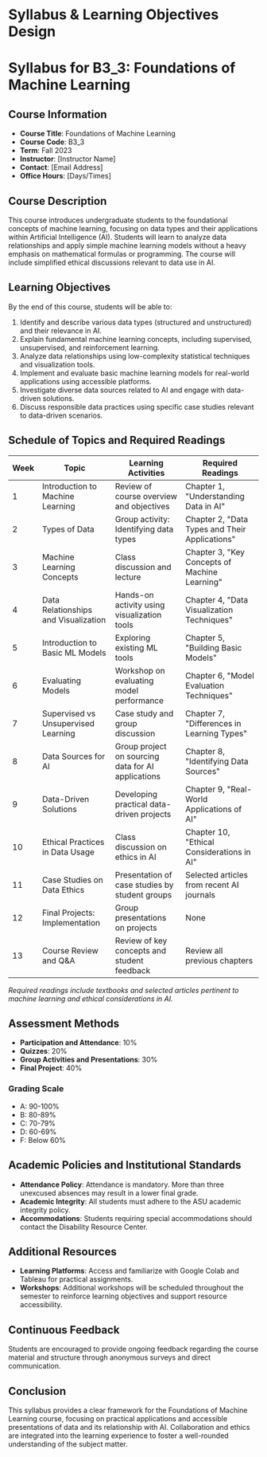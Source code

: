 Syllabus & Learning Objectives Design
=====================================

# Syllabus for B3_3: Foundations of Machine Learning

## Course Information
- **Course Title**: Foundations of Machine Learning
- **Course Code**: B3_3
- **Term**: Fall 2023
- **Instructor**: [Instructor Name]
- **Contact**: [Email Address]
- **Office Hours**: [Days/Times]

## Course Description
This course introduces undergraduate students to the foundational concepts of machine learning, focusing on data types and their applications within Artificial Intelligence (AI). Students will learn to analyze data relationships and apply simple machine learning models without a heavy emphasis on mathematical formulas or programming. The course will include simplified ethical discussions relevant to data use in AI.

## Learning Objectives
By the end of this course, students will be able to:
1. Identify and describe various data types (structured and unstructured) and their relevance in AI.
2. Explain fundamental machine learning concepts, including supervised, unsupervised, and reinforcement learning.
3. Analyze data relationships using low-complexity statistical techniques and visualization tools.
4. Implement and evaluate basic machine learning models for real-world applications using accessible platforms.
5. Investigate diverse data sources related to AI and engage with data-driven solutions.
6. Discuss responsible data practices using specific case studies relevant to data-driven scenarios.

## Schedule of Topics and Required Readings

| Week | Topic                                      | Learning Activities                                   | Required Readings                                 |
|------|--------------------------------------------|------------------------------------------------------|--------------------------------------------------|
| 1    | Introduction to Machine Learning           | Review of course overview and objectives             | Chapter 1, "Understanding Data in AI"           |
| 2    | Types of Data                              | Group activity: Identifying data types               | Chapter 2, "Data Types and Their Applications"   |
| 3    | Machine Learning Concepts                  | Class discussion and lecture                          | Chapter 3, "Key Concepts of Machine Learning"   |
| 4    | Data Relationships and Visualization       | Hands-on activity using visualization tools           | Chapter 4, "Data Visualization Techniques"       |
| 5    | Introduction to Basic ML Models           | Exploring existing ML tools                           | Chapter 5, "Building Basic Models"               |
| 6    | Evaluating Models                          | Workshop on evaluating model performance              | Chapter 6, "Model Evaluation Techniques"         |
| 7    | Supervised vs Unsupervised Learning       | Case study and group discussion                       | Chapter 7, "Differences in Learning Types"      |
| 8    | Data Sources for AI                        | Group project on sourcing data for AI applications   | Chapter 8, "Identifying Data Sources"            |
| 9    | Data-Driven Solutions                      | Developing practical data-driven projects            | Chapter 9, "Real-World Applications of AI"       |
| 10   | Ethical Practices in Data Usage            | Class discussion on ethics in AI                     | Chapter 10, "Ethical Considerations in AI"       |
| 11   | Case Studies on Data Ethics                | Presentation of case studies by student groups       | Selected articles from recent AI journals         |
| 12   | Final Projects: Implementation             | Group presentations on projects                       | None                                             |
| 13   | Course Review and Q&A                     | Review of key concepts and student feedback          | Review all previous chapters                      |

*Required readings include textbooks and selected articles pertinent to machine learning and ethical considerations in AI.*

## Assessment Methods
- **Participation and Attendance**: 10%
- **Quizzes**: 20%
- **Group Activities and Presentations**: 30%
- **Final Project**: 40%

### Grading Scale
- A: 90-100%
- B: 80-89%
- C: 70-79%
- D: 60-69%
- F: Below 60%

## Academic Policies and Institutional Standards
- **Attendance Policy**: Attendance is mandatory. More than three unexcused absences may result in a lower final grade.
- **Academic Integrity**: All students must adhere to the ASU academic integrity policy.
- **Accommodations**: Students requiring special accommodations should contact the Disability Resource Center.

## Additional Resources
- **Learning Platforms**: Access and familiarize with Google Colab and Tableau for practical assignments.
- **Workshops**: Additional workshops will be scheduled throughout the semester to reinforce learning objectives and support resource accessibility.

## Continuous Feedback
Students are encouraged to provide ongoing feedback regarding the course material and structure through anonymous surveys and direct communication.

## Conclusion
This syllabus provides a clear framework for the Foundations of Machine Learning course, focusing on practical applications and accessible presentations of data and its relationship with AI. Collaboration and ethics are integrated into the learning experience to foster a well-rounded understanding of the subject matter.